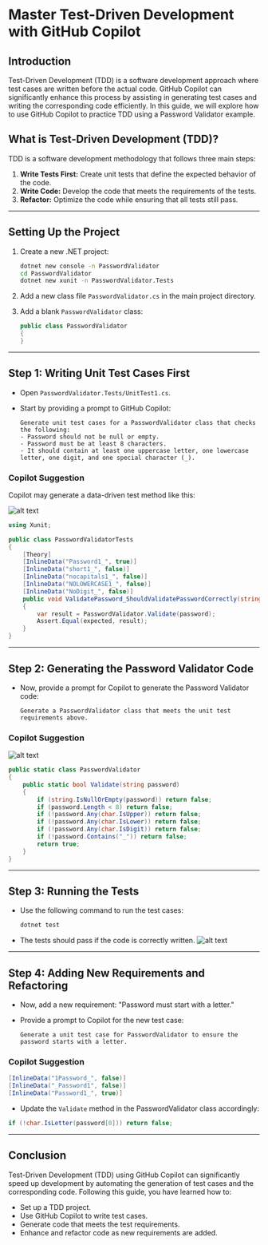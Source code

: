 # **Master Test-Driven Development with GitHub Copilot**

## **Introduction**

Test-Driven Development (TDD) is a software development approach where test cases are written before the actual code. GitHub Copilot can significantly enhance this process by assisting in generating test cases and writing the corresponding code efficiently. In this guide, we will explore how to use GitHub Copilot to practice TDD using a Password Validator example.

## **What is Test-Driven Development (TDD)?**

TDD is a software development methodology that follows three main steps:

1. **Write Tests First:** Create unit tests that define the expected behavior of the code.
2. **Write Code:** Develop the code that meets the requirements of the tests.
3. **Refactor:** Optimize the code while ensuring that all tests still pass.

---

## **Setting Up the Project**

1. Create a new .NET project:

   ```bash
   dotnet new console -n PasswordValidator
   cd PasswordValidator
   dotnet new xunit -n PasswordValidator.Tests
   ```
2. Add a new class file `PasswordValidator.cs` in the main project directory.
3. Add a blank `PasswordValidator` class:

   ```csharp
   public class PasswordValidator
   {
   }
   ```

---

## **Step 1: Writing Unit Test Cases First**

* Open `PasswordValidator.Tests/UnitTest1.cs`.
* Start by providing a prompt to GitHub Copilot:

  ```plaintext
  Generate unit test cases for a PasswordValidator class that checks the following:
  - Password should not be null or empty.
  - Password must be at least 8 characters.
  - It should contain at least one uppercase letter, one lowercase letter, one digit, and one special character (_).
  ```

### **Copilot Suggestion**

Copilot may generate a data-driven test method like this:

![alt text](../images/img232.png)

```csharp
using Xunit;

public class PasswordValidatorTests
{
    [Theory]
    [InlineData("Password1_", true)]
    [InlineData("short1_", false)]
    [InlineData("nocapitals1_", false)]
    [InlineData("NOLOWERCASE1_", false)]
    [InlineData("NoDigit_", false)]
    public void ValidatePassword_ShouldValidatePasswordCorrectly(string password, bool expected)
    {
        var result = PasswordValidator.Validate(password);
        Assert.Equal(expected, result);
    }
}
```

---

## **Step 2: Generating the Password Validator Code**

* Now, provide a prompt for Copilot to generate the Password Validator code:

  ```plaintext
  Generate a PasswordValidator class that meets the unit test requirements above.
  ```

### **Copilot Suggestion**

![alt text](../images/img233.png)

```csharp
public static class PasswordValidator
{
    public static bool Validate(string password)
    {
        if (string.IsNullOrEmpty(password)) return false;
        if (password.Length < 8) return false;
        if (!password.Any(char.IsUpper)) return false;
        if (!password.Any(char.IsLower)) return false;
        if (!password.Any(char.IsDigit)) return false;
        if (!password.Contains("_")) return false;
        return true;
    }
}
```

---

## **Step 3: Running the Tests**

* Use the following command to run the test cases:

  ```bash
  dotnet test
  ```
* The tests should pass if the code is correctly written.
  ![alt text](../images/img234.png)
---

## **Step 4: Adding New Requirements and Refactoring**

* Now, add a new requirement: "Password must start with a letter."
* Provide a prompt to Copilot for the new test case:

  ```plaintext
  Generate a unit test case for PasswordValidator to ensure the password starts with a letter.
  ```

### **Copilot Suggestion**

```csharp
[InlineData("1Password_", false)]
[InlineData("_Password1", false)]
[InlineData("Password1_", true)]
```

* Update the `Validate` method in the PasswordValidator class accordingly:

```csharp
if (!char.IsLetter(password[0])) return false;
```

---

## **Conclusion**

Test-Driven Development (TDD) using GitHub Copilot can significantly speed up development by automating the generation of test cases and the corresponding code. Following this guide, you have learned how to:

* Set up a TDD project.
* Use GitHub Copilot to write test cases.
* Generate code that meets the test requirements.
* Enhance and refactor code as new requirements are added.
